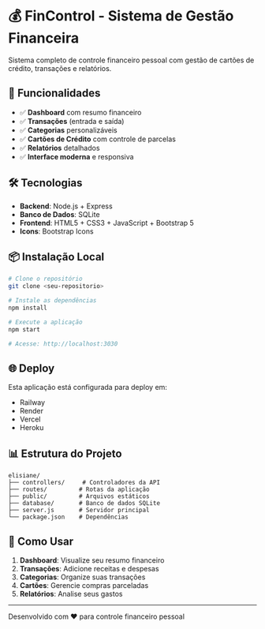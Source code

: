 # 💰 FinControl - Sistema de Gestão Financeira

Sistema completo de controle financeiro pessoal com gestão de cartões de crédito, transações e relatórios.

## 🚀 **Funcionalidades**

- ✅ **Dashboard** com resumo financeiro
- ✅ **Transações** (entrada e saída)
- ✅ **Categorias** personalizáveis
- ✅ **Cartões de Crédito** com controle de parcelas
- ✅ **Relatórios** detalhados
- ✅ **Interface moderna** e responsiva

## 🛠️ **Tecnologias**

- **Backend**: Node.js + Express
- **Banco de Dados**: SQLite
- **Frontend**: HTML5 + CSS3 + JavaScript + Bootstrap 5
- **Icons**: Bootstrap Icons

## 📦 **Instalação Local**

```bash
# Clone o repositório
git clone <seu-repositorio>

# Instale as dependências
npm install

# Execute a aplicação
npm start

# Acesse: http://localhost:3030
```

## 🌐 **Deploy**

Esta aplicação está configurada para deploy em:
- Railway
- Render
- Vercel
- Heroku

## 📊 **Estrutura do Projeto**

```
elisiane/
├── controllers/     # Controladores da API
├── routes/         # Rotas da aplicação
├── public/         # Arquivos estáticos
├── database/       # Banco de dados SQLite
├── server.js       # Servidor principal
└── package.json    # Dependências
```

## 🎯 **Como Usar**

1. **Dashboard**: Visualize seu resumo financeiro
2. **Transações**: Adicione receitas e despesas
3. **Categorias**: Organize suas transações
4. **Cartões**: Gerencie compras parceladas
5. **Relatórios**: Analise seus gastos

---

Desenvolvido com ❤️ para controle financeiro pessoal 